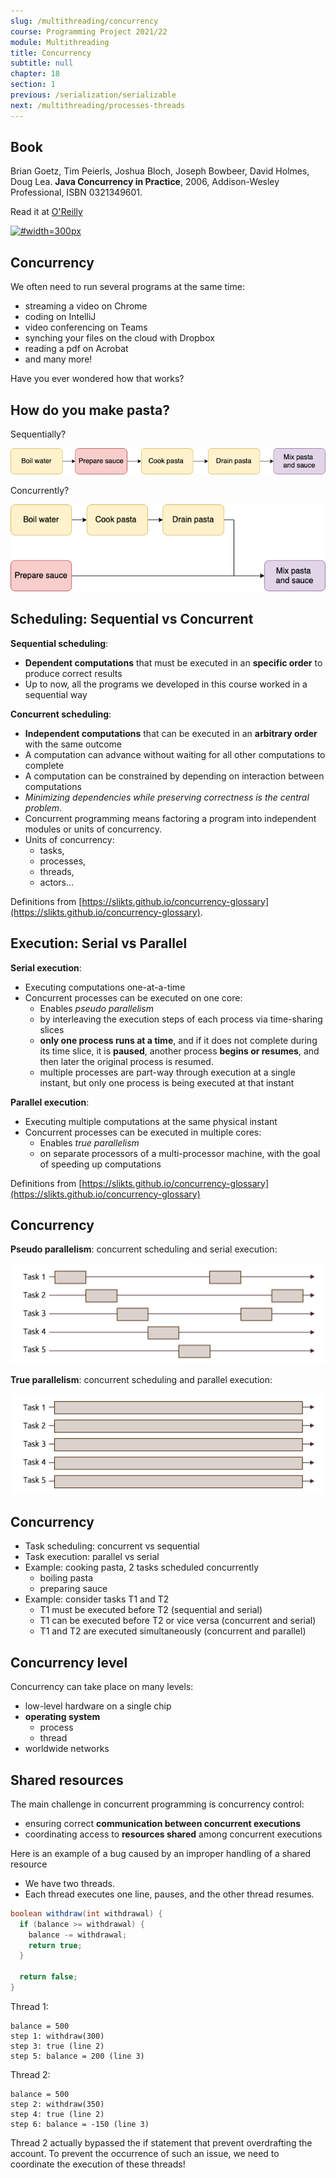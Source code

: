 ```yaml
---
slug: /multithreading/concurrency
course: Programming Project 2021/22
module: Multithreading
title: Concurrency
subtitle: null
chapter: 18
section: 1
previous: /serialization/serializable
next: /multithreading/processes-threads
---
```


## Book

Brian Goetz, Tim Peierls, Joshua Bloch, Joseph Bowbeer, David Holmes, Doug Lea. **Java Concurrency in Practice**, 2006, Addison-Wesley Professional, ISBN 0321349601.

Read it at [O'Reilly](https://ubz-primo.hosted.exlibrisgroup.com/permalink/f/pok0fm/39UBZ_ALMA_DS51259889720001241)

[![](https://learning.oreilly.com/covers/urn:orm:book:0321349601/400w/ "#width=300px")](https://ubz-primo.hosted.exlibrisgroup.com/permalink/f/pok0fm/39UBZ_ALMA_DS51259889720001241)

## Concurrency

We often need to run several programs at the same time:
- streaming a video on Chrome
- coding on IntelliJ
- video conferencing on Teams
- synching your files on the cloud with Dropbox
- reading a pdf on Acrobat
- and many more!

Have you ever wondered how that works?

## How do you make pasta?

Sequentially?

![pasta-sequential](../../figures/pasta-sequential.png)

Concurrently?

![pasta-concurrent](../../figures/pasta-concurrent.png)

## Scheduling: Sequential vs Concurrent

**Sequential scheduling**:
- **Dependent computations** that must be executed in an **specific order** to produce correct results
- Up to now, all the programs we developed in this course worked in a sequential way

**Concurrent scheduling**:
- **Independent computations** that can be executed in an **arbitrary order** with the same outcome
- A computation can advance without waiting for all other computations to complete
- A computation can be constrained by depending on interaction between computations
- *Minimizing dependencies while preserving correctness is the central problem*.
- Concurrent programming means factoring a program into independent modules or units of concurrency. 
- Units of concurrency: 
  - tasks, 
  - processes, 
  - threads, 
  - actors...

Definitions from [https://slikts.github.io/concurrency-glossary](https://slikts.github.io/concurrency-glossary).

## Execution: Serial vs Parallel

**Serial execution**:
- Executing computations one-at-a-time
- Concurrent processes can be executed on one core:
  - Enables *pseudo parallelism*
  - by interleaving the execution steps of each process via time-sharing slices
  - **only one process runs at a time**, and if it does not complete during its time slice, it is **paused**, another process **begins or resumes**, and then later the original process is resumed. 
  - multiple processes are part-way through execution at a single instant, but only one process is being executed at that instant

**Parallel execution**: 
- Executing multiple computations at the same physical instant
- Concurrent processes can be executed in multiple cores:
  - Enables *true parallelism*
  - on separate processors of a multi-processor machine, with the goal of speeding up computations

Definitions from [https://slikts.github.io/concurrency-glossary](https://slikts.github.io/concurrency-glossary)

## Concurrency

**Pseudo parallelism**: concurrent scheduling and serial execution:

![](../../figures/interleaving-execution.jpg)

**True parallelism**: concurrent scheduling and parallel execution:

![](../../figures/parallel-execution.jpg)


## Concurrency

- Task scheduling: concurrent vs sequential
- Task execution: parallel vs serial
- Example: cooking pasta, 2 tasks scheduled concurrently
  - boiling pasta
  - preparing sauce 
- Example: consider tasks T1 and T2
  - T1 must be executed before T2 (sequential and serial)
  - T1 can be executed before T2 or vice versa (concurrent and serial)
  - T1 and T2 are executed simultaneously (concurrent and parallel)

## Concurrency level

Concurrency can take place on many levels:
- low-level hardware on a single chip
- **operating system**
  - process
  - thread
- worldwide networks

## Shared resources

The main challenge in concurrent programming is concurrency control:
- ensuring correct **communication between concurrent executions**
- coordinating access to **resources shared** among concurrent executions

Here is an example of a bug caused by an improper handling of a shared resource
- We have two threads.
- Each thread executes one line, pauses, and the other thread resumes.

```java
boolean withdraw(int withdrawal) {
  if (balance >= withdrawal) {
    balance -= withdrawal;
    return true;
  } 

  return false;
}
```

Thread 1:

```output
balance = 500
step 1: withdraw(300)
step 3: true (line 2)
step 5: balance = 200 (line 3)
```

Thread 2:

```output
balance = 500
step 2: withdraw(350)
step 4: true (line 2)
step 6: balance = -150 (line 3)
```

Thread 2 actually bypassed the if statement that prevent overdrafting the account. To prevent the occurrence of such an issue, we need to coordinate the execution of these threads!

